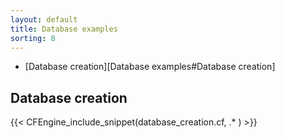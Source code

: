 ```yaml
---
layout: default
title: Database examples
sorting: 8
---
```


* [Database creation][Database examples#Database creation]

## Database creation

{{< CFEngine_include_snippet(database_creation.cf, .* ) >}}
